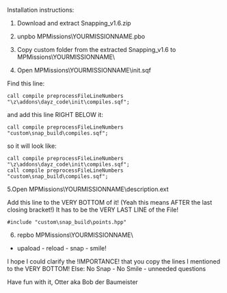Installation instructions:
 
1. Download and extract Snapping_v1.6.zip
 
2. unpbo MPMissions\YOURMISSIONNAME.pbo
 
3. Copy custom folder from the extracted Snapping_v1.6 to MPMissions\YOURMISSIONNAME\
 
4. Open MPMissions\YOURMISSIONNAME\init.sqf

Find this line:

	call compile preprocessFileLineNumbers "\z\addons\dayz_code\init\compiles.sqf";
	
and add this line RIGHT BELOW it:

	call compile preprocessFileLineNumbers "custom\snap_build\compiles.sqf";
	
so it will look like:

	call compile preprocessFileLineNumbers "\z\addons\dayz_code\init\compiles.sqf";
	call compile preprocessFileLineNumbers "custom\snap_build\compiles.sqf";

5.Open MPMissions\YOURMISSIONNAME\description.ext

Add this line to the VERY BOTTOM of it! (Yeah this means AFTER the last closing bracket!)
It has to be the VERY LAST LINE of the File!

	#include "custom\snap_build\points.hpp"
	
6. repbo MPMissions\YOURMISSIONNAME\

 - upaload - reload - snap - smile!
 
 
I hope I could clarify the !IMPORTANCE! that you copy the lines I mentioned to the VERY BOTTOM!
Else:
No Snap - No Smile - unneeded questions
 
 
 
Have fun with it,
Otter
aka Bob der Baumeister